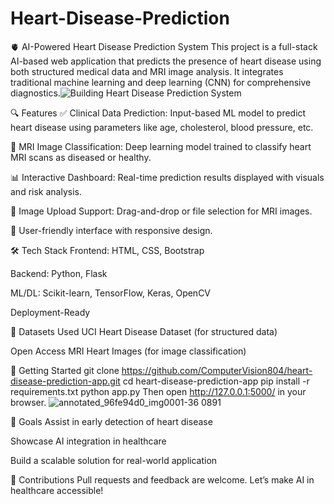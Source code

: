 # Heart-Disease-Prediction
🫀 AI-Powered Heart Disease Prediction System
This project is a full-stack AI-based web application that predicts the presence of heart disease using both structured medical data and MRI image analysis. It integrates traditional machine learning and deep learning (CNN) for comprehensive diagnostics.![Building Heart Disease Prediction System](https://github.com/user-attachments/assets/5759ae36-7166-4f38-86f2-e744f784e370)


🔍 Features
✅ Clinical Data Prediction: Input-based ML model to predict heart disease using parameters like age, cholesterol, blood pressure, etc.

🧠 MRI Image Classification: Deep learning model trained to classify heart MRI scans as diseased or healthy.

📊 Interactive Dashboard: Real-time prediction results displayed with visuals and risk analysis.

📂 Image Upload Support: Drag-and-drop or file selection for MRI images.

💬 User-friendly interface with responsive design.

🛠️ Tech Stack
Frontend: HTML, CSS, Bootstrap

Backend: Python, Flask

ML/DL: Scikit-learn, TensorFlow, Keras, OpenCV

Deployment-Ready

📁 Datasets Used
UCI Heart Disease Dataset (for structured data)

Open Access MRI Heart Images (for image classification)

🚀 Getting Started
git clone https://github.com/ComputerVision804/heart-disease-prediction-app.git
cd heart-disease-prediction-app
pip install -r requirements.txt
python app.py
Then open http://127.0.0.1:5000/ in your browser.
![annotated_96fe94d0_img0001-36 0891](https://github.com/user-attachments/assets/2b49086f-56d7-4cd4-8bbb-5a6b27e4395f)


📌 Goals
Assist in early detection of heart disease

Showcase AI integration in healthcare

Build a scalable solution for real-world application

🤝 Contributions
Pull requests and feedback are welcome. Let’s make AI in healthcare accessible!
